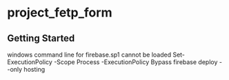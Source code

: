 # project_fetp_form

## Getting Started



windows command line for firebase.sp1 cannot be loaded
 Set-ExecutionPolicy -Scope Process -ExecutionPolicy Bypass
 firebase deploy --only hosting